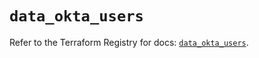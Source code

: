 # `data_okta_users`

Refer to the Terraform Registry for docs: [`data_okta_users`](https://registry.terraform.io/providers/okta/okta/4.9.1/docs/data-sources/users).

